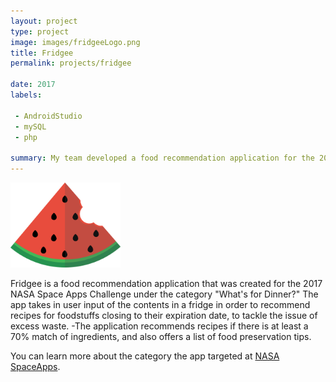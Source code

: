 ```yaml
---
layout: project
type: project
image: images/fridgeeLogo.png
title: Fridgee
permalink: projects/fridgee

date: 2017
labels:
    
 - AndroidStudio
 - mySQL
 - php

summary: My team developed a food recommendation application for the 2017 NASA hackathon Space Apps Challenge.
---
```


<img class="ui centered middle image" width = "35%" src="../images/fridgeeLogo.png">

Fridgee is a food recommendation application that was created for the 2017 NASA Space Apps Challenge under the category "What's for Dinner?"
The app takes in user input of the contents in a fridge in order to recommend recipes for foodstuffs closing to their expiration date, to tackle the issue of excess waste.
-The application recommends recipes if there is at least a 70% match of ingredients, and also offers a list of food preservation tips.

You can learn more about the category the app targeted at [NASA SpaceApps](https://2017.spaceappschallenge.org/challenges/earth-and-us/whats-dinner/details).

